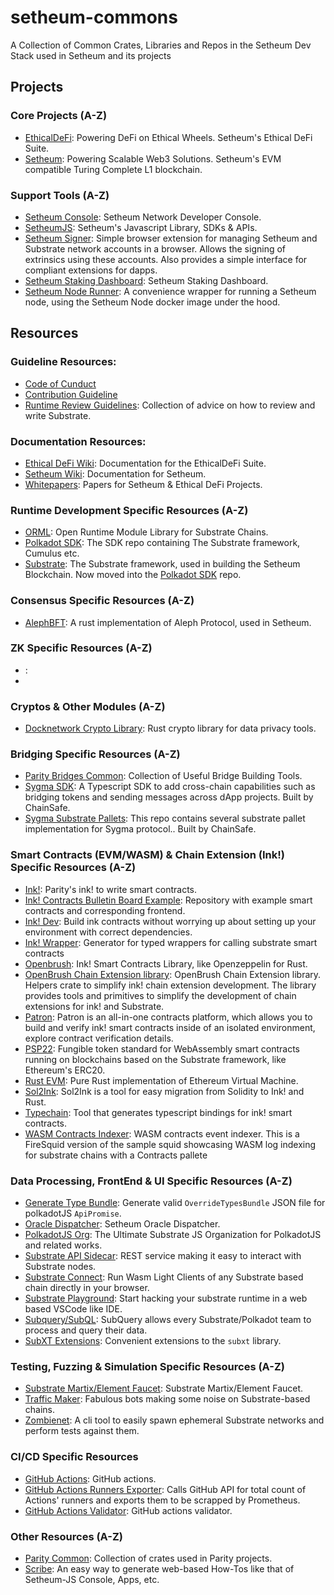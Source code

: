 # setheum-commons

A Collection of Common Crates, Libraries and Repos in the Setheum Dev Stack used in Setheum and its projects

## Projects

### Core Projects (A-Z)
* [EthicalDeFi](https://github.com/Setheum-Labs/EthicalDeFi): Powering DeFi on Ethical Wheels. Setheum's Ethical DeFi Suite.
* [Setheum](https://github.com/Setheum-Labs/Setheum): Powering Scalable Web3 Solutions. Setheum's EVM compatible Turing Complete L1 blockchain.

### Support Tools (A-Z)
* [Setheum Console](https://github.com/Setheum-Labs/console): Setheum Network Developer Console.
* [SetheumJS](https://github.com/Setheum-Labs/setheum.js): Setheum's Javascript Library, SDKs & APIs.
* [Setheum Signer](https://github.com/Setheum-Labs/setheum-signer): Simple browser extension for managing Setheum and Substrate network accounts in a browser. Allows the signing of extrinsics using these accounts. Also provides a simple interface for compliant extensions for dapps.
* [Setheum Staking Dashboard](https://github.com/Setheum-Labs/staking-dashboard): Setheum Staking Dashboard.
* [Setheum Node Runner](https://github.com/Setheum-Labs/node-runner): A convenience wrapper for running a Setheum node, using the Setheum Node docker image under the hood.

## Resources

### Guideline Resources:
* [Code of Cunduct](https://github.com/Setheum-Labs/.github/blob/main/CODE_OF_CONDUCT.md)
* [Contribution Guideline](https://github.com/Setheum-Labs/.github/blob/main/CONTRIBUTING.md)
* [Runtime Review Guidelines](https://github.com/Setheum-Labs/runtime-review-guidelines): Collection of advice on how to review and write Substrate.

### Documentation Resources:
* [Ethical DeFi Wiki](https://github.com/Setheum-Labs/ethical-defi-wiki): Documentation for the EthicalDeFi Suite.
* [Setheum Wiki](https://github.com/Setheum-Labs/setheum-wiki): Documentation for Setheum.
* [Whitepapers](https://github.com/Setheum-Labs/Setheum-Labs-White-Papers): Papers for Setheum & Ethical DeFi Projects.

### Runtime Development Specific Resources (A-Z)
* [ORML](https://github.com/open-web3-stack/open-runtime-module-library): Open Runtime Module Library for Substrate Chains.
* [Polkadot SDK](https://github.com/paritytech/polkadot-sdk): The SDK repo containing The Substrate framework, Cumulus etc.
* [Substrate](https://github.com/paritytech/substrate): The Substrate framework, used in building the Setheum Blockchain. Now moved into the [Polkadot SDK](https://github.com/paritytech/polkadot-sdk) repo.

### Consensus Specific Resources (A-Z)
* [AlephBFT](https://github.com/aleph-zero-foundation/AlephBFT): A rust implementation of Aleph Protocol, used in Setheum.

###  ZK Specific Resources (A-Z)
* []():
* 
###  Cryptos & Other Modules (A-Z)
* [Docknetwork Crypto Library](https://github.com/Setheum-Labs/docknetwork-crypto): Rust crypto library for data privacy tools.

### Bridging Specific Resources (A-Z)
* [Parity Bridges Common](https://github.com/paritytech/parity-bridges-common): Collection of Useful Bridge Building Tools.
* [Sygma SDK](https://github.com/sygmaprotocol/sygma-sdk): A Typescript SDK to add cross-chain capabilities such as bridging tokens and sending messages across dApp projects. Built by ChainSafe.
* [Sygma Substrate Pallets](https://github.com/sygmaprotocol/sygma-substrate-pallets): This repo contains several substrate pallet implementation for Sygma protocol.. Built by ChainSafe.

### Smart Contracts (EVM/WASM) & Chain Extension (Ink!) Specific Resources (A-Z)
* [Ink!](https://github.com/paritytech/ink): Parity's ink! to write smart contracts.
* [Ink! Contracts Bulletin Board Example](https://github.com/Setheum-Labs/ink-contracts-bulletin-board-example): Repository with example smart contracts and corresponding frontend.
* [Ink! Dev](https://github.com/Setheum-Labs/docker-ink-dev): Build ink contracts without worrying up about setting up your environment with correct dependencies.
* [Ink! Wrapper](https://github.com/Cardinal-Cryptography/ink-wrapper): Generator for typed wrappers for calling substrate smart contracts
* [Openbrush](https://github.com/Brushfam/openbrush-contracts): Ink! Smart Contracts Library, like Openzeppelin for Rust.
* [OpenBrush Chain Extension library](https://github.com/Brushfam/obce): OpenBrush Chain Extension library. Helpers crate to simplify ink! chain extension development. The library provides tools and primitives to simplify the development of chain extensions for ink! and Substrate.
* [Patron](https://patron.works/): Patron is an all-in-one contracts platform, which allows you to build and verify ink! smart contracts inside of an isolated environment, explore contract verification details.
* [PSP22](https://github.com/Cardinal-Cryptography/PSP22): Fungible token standard for WebAssembly smart contracts running on blockchains based on the Substrate framework, like Ethereum's ERC20.
* [Rust EVM](https://github.com/rust-blockchain/evm): Pure Rust implementation of Ethereum Virtual Machine.
* [Sol2Ink](https://github.com/Brushfam/sol2ink): Sol2Ink is a tool for easy migration from Solidity to Ink! and Rust.
* [Typechain](https://github.com/Brushfam/typechain-polkadot): Tool that generates typescript bindings for ink! smart contracts.
* [WASM Contracts Indexer](https://github.com/Setheum-Labs/wasm-contracts-indexer): WASM contracts event indexer. This is a FireSquid version of the sample squid showcasing WASM log indexing for substrate chains with a Contracts pallete

### Data Processing, FrontEnd & UI Specific Resources (A-Z)
* [Generate Type Bundle](https://github.com/paritytech/generate-type-bundle): Generate valid `OverrideTypesBundle` JSON file for polkadotJS `ApiPromise`.
* [Oracle Dispatcher](https://github.com/setheum-js/setheum-oracle-dispatcher): Setheum Oracle Dispatcher.
* [PolkadotJS Org](https://github.com/polkadot-js/): The Ultimate Substrate JS Organization for PolkadotJS and related works.
* [Substrate API Sidecar](https://github.com/paritytech/substrate-api-sidecar): REST service making it easy to interact with Substrate nodes.
* [Substrate Connect](https://github.com/paritytech/substrate-connect): Run Wasm Light Clients of any Substrate based chain directly in your browser.
* [Substrate Playground](https://github.com/paritytech/substrate-playground): Start hacking your substrate runtime in a web based VSCode like IDE.
* [Subquery/SubQL](https://github.com/subquery/subql): SubQuery allows every Substrate/Polkadot team to process and query their data.
* [SubXT Extensions](https://github.com/Setheum-Labs/subxtxt):  Convenient extensions to the `subxt` library.

### Testing, Fuzzing & Simulation Specific Resources (A-Z)
* [Substrate Martix/Element Faucet](https://github.com/Setheum-Labs/substrate-matrix-faucet): Substrate Martix/Element Faucet.
* [Traffic Maker](https://github.com/Setheum-Labs/traffic-maker): Fabulous bots making some noise on Substrate-based chains.
* [Zombienet](https://github.com/Setheum-Labs/zombienet): A cli tool to easily spawn ephemeral Substrate networks and perform tests against them.

### CI/CD Specific Resources
* [GitHub Actions](https://github.com/Setheum-Labs/github-actions): GitHub actions.
* [GitHub Actions Runners Exporter](https://github.com/Setheum-Labs/github-actions-validator): Calls GitHub API for total count of Actions' runners and exports them to be scrapped by Prometheus.
* [GitHub Actions Validator](https://github.com/Setheum-Labs/github-actions-runners-exporter): GitHub actions validator.

### Other Resources (A-Z)
* [Parity Common](https://github.com/paritytech/parity-common): Collection of crates used in Parity projects.
* [Scribe](https://scribehow.com/): An easy way to generate web-based How-Tos like that of Setheum-JS Console, Apps, etc.

